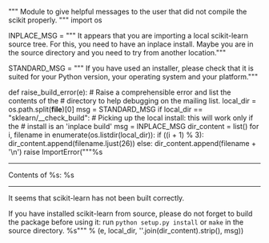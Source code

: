 """ Module to give helpful messages to the user that did not
compile the scikit properly.
"""
import os

INPLACE_MSG = """
It appears that you are importing a local scikit-learn source tree. For
this, you need to have an inplace install. Maybe you are in the source
directory and you need to try from another location."""

STANDARD_MSG = """
If you have used an installer, please check that it is suited for your
Python version, your operating system and your platform."""


def raise_build_error(e):
    # Raise a comprehensible error and list the contents of the
    # directory to help debugging on the mailing list.
    local_dir = os.path.split(__file__)[0]
    msg = STANDARD_MSG
    if local_dir == "sklearn/__check_build":
        # Picking up the local install: this will work only if the
        # install is an 'inplace build'
        msg = INPLACE_MSG
    dir_content = list()
    for i, filename in enumerate(os.listdir(local_dir)):
        if ((i + 1) % 3):
            dir_content.append(filename.ljust(26))
        else:
            dir_content.append(filename + '\n')
    raise ImportError("""%s
___________________________________________________________________________
Contents of %s:
%s
___________________________________________________________________________
It seems that scikit-learn has not been built correctly.

If you have installed scikit-learn from source, please do not forget
to build the package before using it: run `python setup.py install` or
`make` in the source directory.
%s""" % (e, local_dir, ''.join(dir_content).strip(), msg))
